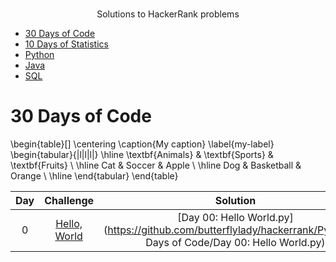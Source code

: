 <p align="center">
    <a href="https://www.hackerrank.com/m__p__>
        <img height=85 src="hhttps://www.kisspng.com/png-logo-hackerrank-wheres-weed-java-portable-network-6376328/download-png">
    </a>
    <br>Solutions to HackerRank problems
</p>

* [30 Days of Code](#30-days-of-code)
* [10 Days of Statistics](#10-days-of-statistics)
* [Python](#python)
* [Java](#java)
* [SQL](#sql)


# 30 Days of Code


\begin{table}[]
\centering
\caption{My caption}
\label{my-label}
\begin{tabular}{|l|l|l|}
\hline
\textbf{Animals} & \textbf{Sports}  & \textbf{Fruits} \\ \hline
Cat     & Soccer     & Apple  \\ \hline
Dog     & Basketball & Orange \\ \hline
\end{tabular}
\end{table}

  
| Day | Challenge | Solution |
|:---:|:---:|:---:|
|  0  | [Hello, World](https://www.hackerrank.com/challenges/30-hello-world/problem) | [Day 00: Hello World.py](https://github.com/butterflylady/hackerrank/Python/30 Days of Code/Day 00: Hello World.py) |

